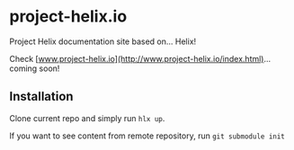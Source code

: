 # project-helix.io

Project Helix documentation site based on… Helix!

Check [www.project-helix.io](http://www.project-helix.io/index.html)... coming soon!

## Installation

Clone current repo and simply run `hlx up`.

If you want to see content from remote repository, run `git submodule init`
